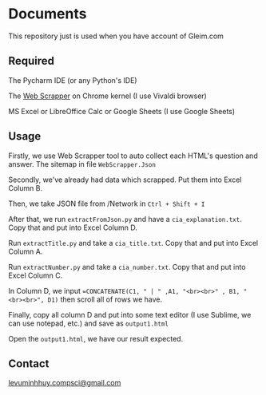 # Documents

This repository just is used when you have account of Gleim.com

## Required

The Pycharm IDE (or any Python's IDE) 

The [Web Scrapper]('webscraper.io/') on Chrome kernel (I use Vivaldi browser)

MS Excel or LibreOffice Calc or Google Sheets (I use Google Sheets)

## Usage

Firstly, we use Web Scrapper tool to auto collect each HTML's question and answer. The sitemap in file ```WebScrapper.Json```

Secondly, we've already had data which scrapped. Put them into Excel Column B.

Then, we take JSON file from /Network in ```Ctrl + Shift + I```

After that, we run ```extractFromJson.py```  and have a ```cia_explanation.txt```. Copy that and put into Excel Column D.

Run ```extractTitle.py``` and take a ```cia_title.txt```. Copy that and put into Excel Column A.

Run ```extractNumber.py``` and take a ```cia_number.txt```. Copy that and put into Excel Column C.

In Column D, we input ```=CONCATENATE(C1, " | " ,A1, "<br><br>" , B1, "<br><br>", D1)``` then scroll all of rows we have.

Finally, copy all column D and put into some text editor (I use Sublime, we can use notepad, etc.) and save as ```output1.html```

Open the ```output1.html```, we have our result expected.  

## Contact
levuminhhuy.compsci@gmail.com
